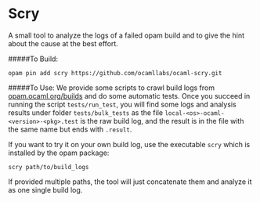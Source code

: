 # Scry

A small tool to analyze the logs of a failed opam build and to give the hint about the cause at the best effort.

#####To Build:
```
opam pin add scry https://github.com/ocamllabs/ocaml-scry.git
```

#####To Use:
We provide some scripts to crawl build logs from <a href="http://opam.ocaml.org/builds">opam.ocaml.org/builds</a> and do some automatic tests. Once you succeed in running the script `tests/run_test`, you will find some logs and analysis results under folder `tests/bulk_tests` as the file `local-<os>-ocaml-<version>-<pkg>.test` is the raw build log, and the result is in the file with the same name but ends with `.result`.

If you want to try it on your own build log, use the executable `scry` which is installed by the opam package:
```
scry path/to/build_logs
```
If provided multiple paths, the tool will just concatenate them and analyze it as one single build log.

